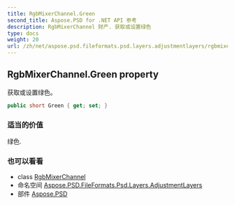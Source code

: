 ```yaml
---
title: RgbMixerChannel.Green
second_title: Aspose.PSD for .NET API 参考
description: RgbMixerChannel 财产. 获取或设置绿色
type: docs
weight: 20
url: /zh/net/aspose.psd.fileformats.psd.layers.adjustmentlayers/rgbmixerchannel/green/
---
```

## RgbMixerChannel.Green property

获取或设置绿色。

```csharp
public short Green { get; set; }
```

### 适当的价值

绿色.

### 也可以看看

* class [RgbMixerChannel](../)
* 命名空间 [Aspose.PSD.FileFormats.Psd.Layers.AdjustmentLayers](../../rgbmixerchannel/)
* 部件 [Aspose.PSD](../../../)


